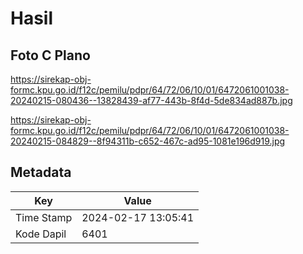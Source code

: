 # Hasil

## Foto C Plano

https://sirekap-obj-formc.kpu.go.id/f12c/pemilu/pdpr/64/72/06/10/01/6472061001038-20240215-080436--13828439-af77-443b-8f4d-5de834ad887b.jpg

https://sirekap-obj-formc.kpu.go.id/f12c/pemilu/pdpr/64/72/06/10/01/6472061001038-20240215-084829--8f94311b-c652-467c-ad95-1081e196d919.jpg


## Metadata

| Key        | Value               |
| ---------- | ------------------- |
| Time Stamp | 2024-02-17 13:05:41 |
| Kode Dapil | 6401                |



